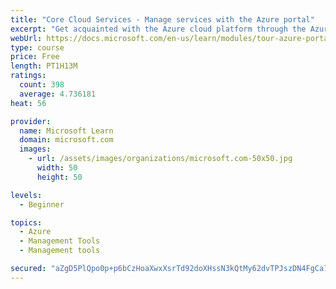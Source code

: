 ```yaml
---
title: "Core Cloud Services - Manage services with the Azure portal"
excerpt: "Get acquainted with the Azure cloud platform through the Azure portal, where you create and manage all of your Azure resources."
webUrl: https://docs.microsoft.com/en-us/learn/modules/tour-azure-portal/
type: course
price: Free
length: PT1H13M
ratings:
  count: 398
  average: 4.736181
heat: 56

provider:
  name: Microsoft Learn
  domain: microsoft.com
  images:
    - url: /assets/images/organizations/microsoft.com-50x50.jpg
      width: 50
      height: 50

levels:
  - Beginner

topics:
  - Azure
  - Management Tools
  - Management tools

secured: "aZgD5PlQpo0p+p6bCzHoaXwxXsrTd92doXHssN3kQtMy62dvTPJszDN4FgCa7sDrlY9WgVhbOFR8OLDWajqGMMzqUrGQizvnwI7ikgwR7T4wWQkxewpvQynGJorRBo9ZIILVaZeZUXTBQmESqAXXqRlH6pCjkNIG7EgH4npRTEZd3yPdCk2o2997+yKePshC+Yqy5+85R8rNuhijhoP20yTT/D4U+cxh1q+PtS1CY7Ha9pR8OaBp5AwSx0B/8C2WcXJQ5wDP+GNKtwcJegu3wweZlLFRKFV5q7D9jWD5noIA1WlJhpy1Ag16WCmA4viMMiKGeCbg9zAHrJIyf8bR1qJervdMrrAMNJ/hMUMBMH6zNO3apGwtTUkLuaXsqzTiP2uUmWPsVw56Wjilg98c7QGGMHIQF/NVwqZmYnm6dQE=;UXUEmfYyIIB53AIQC2aqaw=="
---
```


